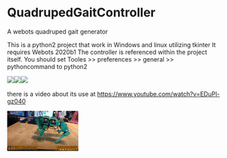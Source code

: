 # QuadrupedGaitController
A webots quadruped gait generator

This is a python2 project that work in Windows and linux utilizing tkinter
It requires Webots 2020b1
The controller is referenced within the project itself. You should set Tooles >> preferences >> general >> pythoncommand to python2

<img src="media/ezgif-1-3e85706516.gif" width="33%"><img src="media/ezgif-1-94c1b09821.gif" width="33%"><img src="media/ezgif-1-44b11274bd.gif" width="33%">

there is a video about its use at https://www.youtube.com/watch?v=EDuPl-gz040

[<img src="media/Screenshot%20from%202024-01-14%2020-45-53.png" width="33%">](https://www.youtube.com/watch?v=EDuPl-gz040)



